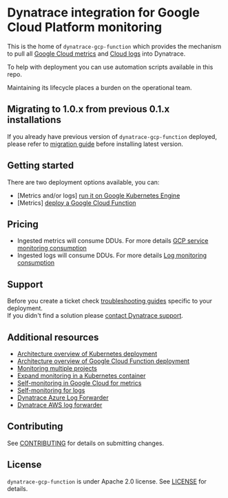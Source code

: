 # Dynatrace integration for Google Cloud Platform monitoring

This is the home of `dynatrace-gcp-function` which provides the mechanism to pull all [Google Cloud metrics](https://cloud.google.com/monitoring/api/metrics_gcp) and  [Cloud logs](https://cloud.google.com/logging/docs)  into Dynatrace. 
  
To help with deployment you can use automation scripts available in this repo.

Maintaining its lifecycle places a burden on the operational team.

## Migrating to 1.0.x from previous 0.1.x installations
If you already have previous version of `dynatrace-gcp-function` deployed, please refer to [migration guide](./MIGRATION-V1.md) before installing latest version.


## Getting started
There are two deployment options available, you can:
- [Metrics and/or logs] [run it on Google Kubernetes Engine](https://www.dynatrace.com/support/help/shortlink/deploy-k8)  
- [Metrics] [deploy a Google Cloud Function](https://www.dynatrace.com/support/help/shortlink/deploy-gcp)


## Pricing
- Ingested metrics will consume DDUs. For more details [GCP service monitoring consumption](https://www.dynatrace.com/support/help/reference/monitoring-consumption-calculation/#expand-gcp-service-monitoring-consumption-104)
- Ingested logs will consume DDUs. For more details [Log monitoring consumption](https://www.dynatrace.com/support/help/reference/monitoring-consumption-calculation/log-monitoring-consumption/)

## Support
Before you create a ticket check [troubleshooting guides](https://www.dynatrace.com/support/help/shortlink/troubleshoot-gcp) specific to your deployment.  
If you didn't find a solution please [contact Dynatrace support](https://www.dynatrace.com/support/contact-support/). 


## Additional resources
- [Architecture overview of Kubernetes deployment](./docs/k8s.md)
- [Architecture overview of Google Cloud Function deployment](./docs/function.md)
- [Monitoring multiple projects](https://www.dynatrace.com/support/help/technology-support/cloud-platforms/google-cloud-platform/monitor-gcp-services-and-logs-with-dynatrace/monitor-multiple-projects/)
- [Expand monitoring in a Kubernetes container](https://www.dynatrace.com/support/help/shortlink/expand-k8s)
- [Self-monitoring in Google Cloud for metrics](https://www.dynatrace.com/support/help/shortlink/troubleshoot-gcp)
- [Self-monitoring for logs](docs/sfm_log.MD)
- [Dynatrace Azure Log Forwarder](https://github.com/dynatrace-oss/dynatrace-azure-log-forwarder)
- [Dynatrace AWS log forwarder](https://github.com/dynatrace-oss/dynatrace-aws-log-forwarder)

## Contributing

See [CONTRIBUTING](CONTRIBUTING.md) for details on submitting changes.

## License

`dynatrace-gcp-function` is under Apache 2.0 license. See [LICENSE](LICENSE.md) for details.